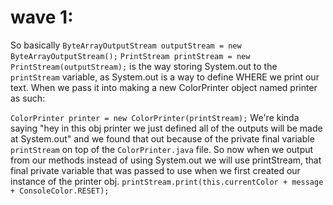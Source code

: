 # wave 1:

So basically
`ByteArrayOutputStream outputStream = new ByteArrayOutputStream();`
`PrintStream printStream = new PrintStream(outputStream);`
is the way storing System.out to the `printStream` variable, as System.out is a way to define WHERE we print our text. When we pass it into making a
new ColorPrinter object named printer as such:

`ColorPrinter printer = new ColorPrinter(printStream);`
We're kinda saying "hey in this obj printer we just defined all of the outputs will be made at System.out" and we found that out because of the
private final variable `printStream` on top of the `ColorPrinter.java` file. So now when we output from our methods instead of using System.out we will use
printStream, that final private variable that was passed to use when we first created our instance of the printer obj.
`printStream.print(this.currentColor + message + ConsoleColor.RESET);`

